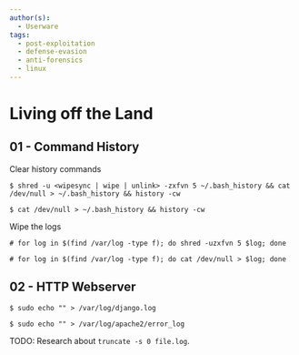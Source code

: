 ```yaml
---
author(s):
  - Userware
tags:
  - post-exploitation
  - defense-evasion
  - anti-forensics
  - linux
---
```

# Living off the Land

## 01 - Command History

Clear history commands

```
$ shred -u <wipesync | wipe | unlink> -zxfvn 5 ~/.bash_history && cat /dev/null > ~/.bash_history && history -cw

$ cat /dev/null > ~/.bash_history && history -cw
```

Wipe the logs

```
# for log in $(find /var/log -type f); do shred -uzxfvn 5 $log; done

# for log in $(find /var/log -type f); do cat /dev/null > $log; done
```

## 02 - HTTP Webserver

```
$ sudo echo "" > /var/log/django.log

$ sudo echo "" > /var/log/apache2/error_log
```

TODO: Research about `truncate -s 0 file.log`.